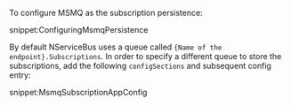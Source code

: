 To configure MSMQ as the subscription persistence:

snippet:ConfiguringMsmqPersistence

By default NServiceBus uses a queue called `{Name of the endpoint}.Subscriptions`. In order to specify a different queue to store the subscriptions, add the following `configSections` and subsequent config entry:

snippet:MsmqSubscriptionAppConfig